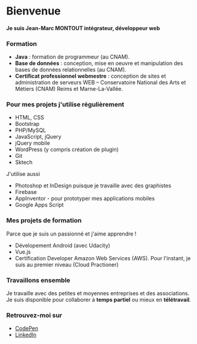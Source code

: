 # Bienvenue
#### Je suis Jean-Marc MONTOUT intégrateur, développeur web

### Formation
- **Java** : formation de programmeur (au CNAM).
- **Base de données** : conception, mise en oeuvre et manipulation des bases de données relationnelles (au CNAM).
- **Certificat professionnel webmestre** : conception de sites et administration de serveurs WEB – Conservatoire National des Arts et Métiers (CNAM) Reims et Marne-La-Vallée.

### Pour mes projets j'utilise régulièrement
- HTML, CSS
- Bootstrap
- PHP/MySQL
- JavaScript, jQuery
- jQuery mobile
- WordPress (y compris création de plugin)
- Git
- Sktech

J'utilise aussi
- Photoshop et InDesign puisque je travaille avec des graphistes
- Firebase
- AppInventor - pour prototyper mes applications mobiles
- Google Apps Script

### Mes projets de formation
Parce que je suis un passionné et j'aime apprendre !

- Dévelopement Android (avec Udacity)
- Vue.js
- Certification Developer Amazon Web Services (AWS). Pour l'instant, je suis au premier niveau (Cloud Practioner)

### Travaillons ensemble
Je travaille avec des petites et moyennes entreprises et des associations.
Je suis disponible pour collaborer à **temps partiel** ou mieux en **télétravail**.

### Retrouvez-moi sur
- [CodePen](https://codepen.io/jmarcm)
- [LinkedIn](www.linkedin.com/in/jean-marc-montout-9155ab17)
